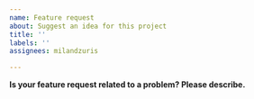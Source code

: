 ```yaml
---
name: Feature request
about: Suggest an idea for this project
title: ''
labels: ''
assignees: milandzuris

---
```


**Is your feature request related to a problem? Please describe.**
